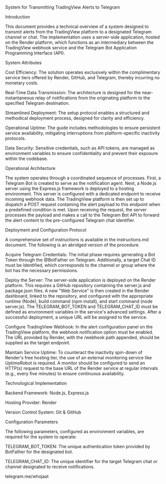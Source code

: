 System for Transmitting TradingView Alerts to Telegram

Introduction

This document provides a technical overview of a system designed to transmit alerts from the TradingView platform to a designated Telegram channel or chat. The implementation uses a server-side application, hosted on the Render platform, which functions as an intermediary between the TradingView webhook service and the Telegram Bot Application Programming Interface (API).

System Attributes

Cost Efficiency: The solution operates exclusively within the complimentary service tiers offered by Render, GitHub, and Telegram, thereby incurring no monetary costs.

Real-Time Data Transmission: The architecture is designed for the near-instantaneous relay of notifications from the originating platform to the specified Telegram destination.

Streamlined Deployment: The setup protocol enables a structured and methodical deployment process, designed for clarity and efficiency.

Operational Uptime: The guide includes methodologies to ensure persistent service availability, mitigating interruptions from platform-specific inactivity protocols.

Data Security: Sensitive credentials, such as API tokens, are managed as environment variables to ensure confidentiality and prevent their exposure within the codebase.

Operational Architecture

The system operates through a coordinated sequence of processes. First, a Telegram Bot is created to serve as the notification agent. Next, a Node.js server using the Express.js framework is deployed to a hosting environment. This server is configured with a dedicated endpoint to receive incoming webhook data. The TradingView platform is then set up to dispatch a POST request containing the alert payload to this endpoint when a predefined condition is met. Upon receiving the request, the server processes the payload and makes a call to the Telegram Bot API to forward the alert content to the pre-configured Telegram chat identifier.

Deployment and Configuration Protocol

A comprehensive set of instructions is available in the instructions.md document. The following is an abridged version of the procedure.

Acquire Telegram Credentials: The initial phase requires generating a Bot Token through the @BotFather on Telegram. Additionally, a target Chat ID must be identified, which corresponds to the channel or group where the bot has the necessary permissions.

Deploy the Server: The server-side application is deployed on the Render platform. This requires a GitHub repository containing the server.js and package.json files. A new "Web Service" is then created in the Render dashboard, linked to the repository, and configured with the appropriate runtime (Node), build command (npm install), and start command (node server.js). The TELEGRAM_BOT_TOKEN and TELEGRAM_CHAT_ID must be defined as environment variables in the service's advanced settings. After a successful deployment, a unique URL will be assigned to the service.

Configure TradingView Webhook: In the alert configuration panel on the TradingView platform, the webhook notification option must be enabled. The URL provided by Render, with the /webhook path appended, should be supplied as the target endpoint.

Maintain Service Uptime: To counteract the inactivity spin-down of Render's free hosting tier, the use of an external monitoring service like UptimeRobot is required. A monitor should be configured to send an HTTP(s) request to the base URL of the Render service at regular intervals (e.g., every five minutes) to ensure continuous availability.

Technological Implementation

Backend Framework: Node.js, Express.js

Hosting Provider: Render

Version Control System: Git & GitHub

Configuration Parameters

The following parameters, configured as environment variables, are required for the system to operate:

TELEGRAM_BOT_TOKEN: The unique authentication token provided by BotFather for the designated bot.

TELEGRAM_CHAT_ID: The unique identifier for the target Telegram chat or channel designated to receive notifications.

telegram.me/whojaat
